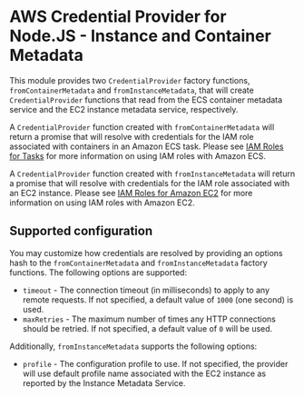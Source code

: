 # AWS Credential Provider for Node.JS - Instance and Container Metadata

This module provides two `CredentialProvider` factory functions,
`fromContainerMetadata` and `fromInstanceMetadata`, that will create 
`CredentialProvider` functions that read from the ECS container metadata service
and the EC2 instance metadata service, respectively. 

A `CredentialProvider` function created with `fromContainerMetadata` will return
a promise that will resolve with credentials for the IAM role associated with
containers in an Amazon ECS task. Please see [IAM Roles for Tasks](http://docs.aws.amazon.com/AmazonECS/latest/developerguide/task-iam-roles.html)
for more information on using IAM roles with Amazon ECS.

A `CredentialProvider` function created with `fromInstanceMetadata` will return
a promise that will resolve with credentials for the IAM role associated with
an EC2 instance. Please see [IAM Roles for Amazon EC2](http://docs.aws.amazon.com/AWSEC2/latest/UserGuide/iam-roles-for-amazon-ec2.html)
for more information on using IAM roles with Amazon EC2.

## Supported configuration

You may customize how credentials are resolved by providing an options hash to
the `fromContainerMetadata` and `fromInstanceMetadata` factory functions. The
following options are supported:

  * `timeout` - The connection timeout (in milliseconds) to apply to any remote
  requests. If not specified, a default value of `1000` (one second) is used.
  * `maxRetries` - The maximum number of times any HTTP connections should be
  retried. If not specified, a default value of `0` will be used.

Additionally, `fromInstanceMetadata` supports the following options:

  * `profile` - The configuration profile to use. If not specified, the provider
  will use default profile name associated with the EC2 instance as reported by
  the Instance Metadata Service.
